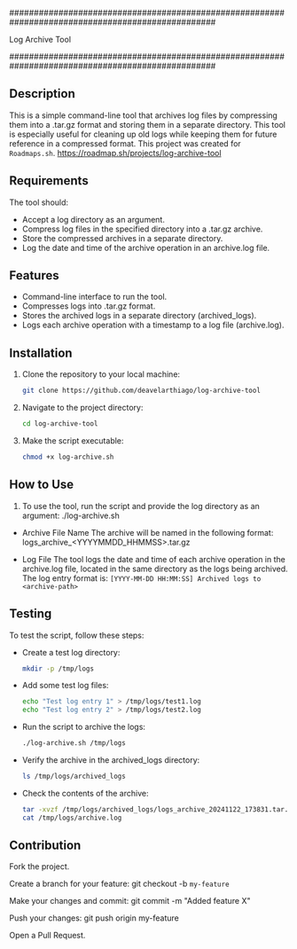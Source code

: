 ##################################################################################################

Log Archive Tool

##################################################################################################

## Description ##

This is a simple command-line tool that archives log files by compressing them into a .tar.gz format and storing them in a separate directory. This tool is especially useful for cleaning up old logs while keeping them for future reference in a compressed format.
This project was created for `Roadmaps.sh`.
https://roadmap.sh/projects/log-archive-tool

## Requirements ##
The tool should:

- Accept a log directory as an argument.
- Compress log files in the specified directory into a .tar.gz archive.
- Store the compressed archives in a separate directory.
- Log the date and time of the archive operation in an archive.log file.


## Features ##
- Command-line interface to run the tool.
- Compresses logs into .tar.gz format.
- Stores the archived logs in a separate directory (archived_logs).
- Logs each archive operation with a timestamp to a log file (archive.log).


## Installation ##
1. Clone the repository to your local machine:
   ```bash
   git clone https://github.com/deavelarthiago/log-archive-tool

2. Navigate to the project directory:
   ```bash
   cd log-archive-tool

3. Make the script executable:
   ```bash
   chmod +x log-archive.sh

## How to Use ##
1. To use the tool, run the script and provide the log directory as an argument:
./log-archive.sh <log-directory>

- Archive File Name
The archive will be named in the following format:
logs_archive_<YYYYMMDD_HHMMSS>.tar.gz

- Log File
The tool logs the date and time of each archive operation in the archive.log file, located in the same directory as the logs being archived. The log entry format is:
`[YYYY-MM-DD HH:MM:SS] Archived logs to <archive-path>`

## Testing ##
To test the script, follow these steps:

- Create a test log directory:
   ```bash
   mkdir -p /tmp/logs

- Add some test log files:
   ```bash
   echo "Test log entry 1" > /tmp/logs/test1.log
   echo "Test log entry 2" > /tmp/logs/test2.log

- Run the script to archive the logs:
   ```bash
   ./log-archive.sh /tmp/logs

- Verify the archive in the archived_logs directory:
   ```bash
   ls /tmp/logs/archived_logs

- Check the contents of the archive:
   ```bash
   tar -xvzf /tmp/logs/archived_logs/logs_archive_20241122_173831.tar.gz -C /tmp/logs/archived_logs
   cat /tmp/logs/archive.log

## Contribution ##
Fork the project.

Create a branch for your feature:
   git checkout -b `my-feature`

Make your changes and commit:
   git commit -m "Added feature X"

Push your changes:
   git push origin my-feature

Open a Pull Request.
